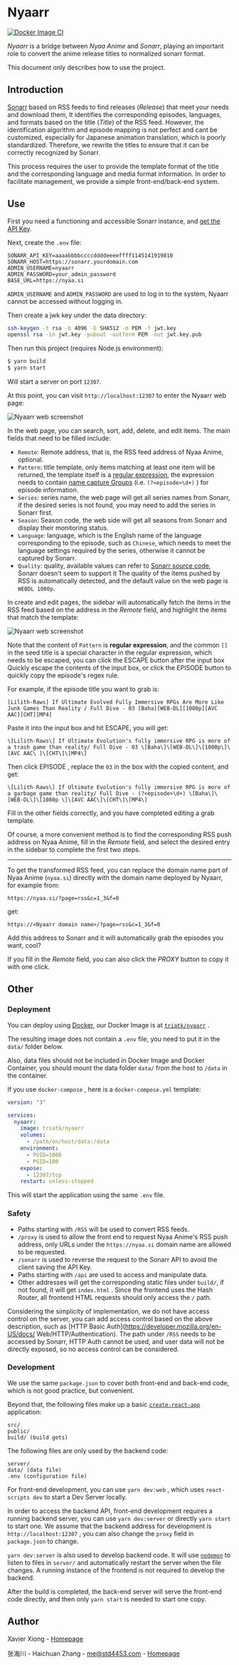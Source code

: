 # Nyaarr

[![Docker Image CI](https://github.com/zx900930/nyaarr/actions/workflows/main.yml/badge.svg)](https://github.com/zx900930/nyaarr/actions/workflows/main.yml)

*Nyaarr* is a bridge between *Nyaa Anime* and *Sonarr*, playing an important role to convert the anime release titles to normalized sonarr format.

This document only describes how to use the project.

## Introduction

[Sonarr](https://sonarr.tv/) based on RSS feeds to find releases (*Release*) that meet your needs and download them, It identifies the corresponding episodes, languages, and formats based on the title (*Title*) of the RSS feed. However, the identification algorithm and episode mapping is not perfect and cant be customized, especially for Japanese animation translation, which is poorly standardized. Therefore, we rewrite the titles to ensure that it can be correctly recognized by Sonarr.

This process requires the user to provide the template format of the title and the corresponding language and media format information. In order to facilitate management, we provide a simple front-end/back-end system.

## Use

First you need a functioning and accessible Sonarr instance, and [get the API Key](https://github.com/Sonarr/Sonarr/wiki/API).

Next, create the `.env` file:

```env
SONARR_API_KEY=aaaabbbbccccddddeeeeffff1145141919810
SONARR_HOST=https://sonarr.yourdomain.com
ADMIN_USERNAME=nyaarr
ADMIN_PASSWORD=your_admin_password
BASE_URL=https://nyaa.si
```

`ADMIN_USERNAME` and `ADMIN_PASSWORD` are used to log in to the system, Nyaarr cannot be accessed without logging in.

Then create a jwk key under the data directory:

```bash
ssh-keygen -t rsa -b 4096 -E SHA512 -m PEM -f jwt.key
openssl rsa -in jwt.key -pubout -outform PEM -out jwt.key.pub
```

Then run this project (requires Node.js environment):

```bash
$ yarn build
$ yarn start
```

Will start a server on port `12307`.

At this point, you can visit `http://localhost:12307` to enter the Nyaarr web page:

![Nyaarr web screenshot](images/screenshot1.png)

In the web page, you can search, sort, add, delete, and edit items. The main fields that need to be filled include:

- `Remote`: Remote address, that is, the RSS feed address of Nyaa Anime, optional.
- `Pattern`: title template, only items matching at least one item will be returned, the template itself is a [regular expression](https://en.wikipedia.org/wiki/Regular_expression), the expression needs to contain [name capture Groups](https://developer.mozilla.org/en-US/docs/Web/JavaScript/Guide/Regular_Expressions/Groups_and_Ranges) (i.e. `(?<episode>\d+)` ) for episode information.
- `Series`: series name, the web page will get all series names from Sonarr, if the desired series is not found, you may need to add the series in Sonarr first.
- `Season`: Season code, the web side will get all seasons from Sonarr and display their monitoring status.
- `Language`: language, which is the English name of the language corresponding to the episode, such as `Chinese`, which needs to meet the language settings required by the series, otherwise it cannot be captured by Sonarr.
- `Quality`: quality, available values ​​can refer to [Sonarr source code](https://github.com/Sonarr/Sonarr/blob/develop/src/NzbDrone.Core/Parser/QualityParser.cs), Sonarr doesn't seem to support it The quality of the items pushed by RSS is automatically detected, and the default value on the web page is `WEBDL 1080p`.

In create and edit pages, the sidebar will automatically fetch the items in the RSS feed based on the address in the *Remote* field, and highlight the items that match the template:

![Nyaarr web screenshot](images/screenshot2.png)

Note that the content of `Pattern` is **regular expression**, and the common `[]` in the seed title is a special character in the regular expression, which needs to be escaped, you can click the ESCAPE button after the input box Quickly escape the contents of the input box, or click the EPISODE button to quickly copy the episode's regex rule.

For example, if the episode title you want to grab is:

````
[Lilith-Raws] If Ultimate Evolved Fully Immersive RPGs Are More Like Junk Games Than Reality / Full Dive - 03 [Baha][WEB-DL][1080p][AVC AAC][CHT][MP4]
````

Paste it into the input box and hit ESCAPE, you will get:

````
\[Lilith-Raws\] If Ultimate Evolution's fully immersive RPG is more of a trash game than reality/ Full Dive - 03 \[Baha\]\[WEB-DL\]\[1080p\]\[AVC AAC\ ]\[CHT\]\[MP4\]
````

Then click EPISODE , replace the `03` in the box with the copied content, and get:

````
\[Lilith-Raws\] If Ultimate Evolution's fully immersive RPG is more of a garbage game than reality/ Full Dive - (?<episode>\d+) \[Baha\]\[WEB-DL\]\[1080p \]\[AVC AAC\]\[CHT\]\[MP4\]
````

Fill in the other fields correctly, and you have completed editing a grab template.

Of course, a more convenient method is to find the corresponding RSS push address on Nyaa Anime, fill in the *Remote* field, and select the desired entry in the sidebar to complete the first two steps.

---

To get the transformed RSS feed, you can replace the domain name part of Nyaa Anime (`nyaa.si`) directly with the domain name deployed by Nyaarr, for example from:

````
https://nyaa.si/?page=rss&c=1_3&f=0
````

get:

````
https://<Nyaarr domain name>/?page=rss&c=1_3&f=0
````

Add this address to Sonarr and it will automatically grab the episodes you want, cool?

If you fill in the *Remote* field, you can also click the *PROXY* button to copy it with one click.

## Other

### Deployment

You can deploy using [Docker](https://www.docker.com/), our Docker Image is at [`triatk/nyaarr`](https://hub.docker.com/r/triatk/nyaarr) .

The resulting image does not contain a `.env` file, you need to put it in the `data/` folder below.

Also, data files should not be included in Docker Image and Docker Container, you should mount the data folder `data/` from the host to `/data` in the container.

If you use `docker-compose` , here is a `docker-compose.yml` template:

````yaml
version: "3"

services:
  nyaarr:
    image: triatk/nyaarr
    volumes:
      - /path/on/host/data:/data
    environment:
      - PUID=1000
      - PGID=100
    expose:
      - 12307/tcp
    restart: unless-stopped
````

This will start the application using the same `.env` file.

### Safety

- Paths starting with `/RSS` will be used to convert RSS feeds.
- `/proxy` is used to allow the front end to request Nyaa Anime's RSS push address, only URLs under the `https://nyaa.si` domain name are allowed to be requested.
- `/sonarr` is used to reverse the request to the Sonarr API to avoid the client saving the API Key.
- Paths starting with `/api` are used to access and manipulate data.
- Other addresses will get the corresponding static files under `build/`, if not found, it will get `index.html` . Since the frontend uses the Hash Router, all frontend HTML requests should only access the `/` path.

Considering the simplicity of implementation, we do not have access control on the server, you can add access control based on the above description, such as [HTTP Basic Auth](https://developer.mozilla.org/en-US/docs/ Web/HTTP/Authentication). The path under `/RSS` needs to be accessed by Sonarr, HTTP Auth cannot be used, and user data will not be directly exposed, so no access control can be considered.

### Development

We use the same `package.json` to cover both front-end and back-end code, which is not good practice, but convenient.

Beyond that, the following files make up a basic [`create-react-app`](https://create-react-app.dev/) application:

````
src/
public/
build/ (build gets)
````

The following files are only used by the backend code:

````
server/
data/ (data file)
.env (configuration file)
````

For front-end development, you can use `yarn dev:web` , which uses `react-scripts dev` to start a Dev Server locally.

In order to access the backend API, front-end development requires a running backend server, you can use `yarn dev:server` or directly `yarn start` to start one. We assume that the backend address for development is `http://localhost:12307` , you can also change the `proxy` field in `package.json` to change.

`yarn dev:server` is also used to develop backend code. It will use [`nodemon`](https://nodemon.io/) to listen to files in `server/` and automatically restart the server when the file changes. A running instance of the frontend is not required to develop the backend.

After the build is completed, the back-end server will serve the front-end code directly, and then only `yarn start` is needed to start one copy.

## Author

Xavier Xiong - [Homepage](https://github.com/zx900930)

张海川 - Haichuan Zhang - [me@std4453.com](mailto:me@std4453.com) - [Homepage](https://blog.std4453.com:444)

